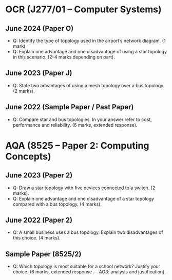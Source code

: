 # OCR (J277/01 – Computer Systems)

## June 2024 (Paper O)
- Q: Identify the type of topology used in the airport’s network diagram. (1 mark)
- Q: Explain one advantage and one disadvantage of using a star topology in this scenario. (2–4 marks depending on part).  
    
## June 2023 (Paper J)
- Q: State two advantages of using a mesh topology over a bus topology. (2 marks).
  
## June 2022 (Sample Paper / Past Paper)
- Q: Compare star and bus topologies. In your answer refer to cost, performance and reliability. (6 marks, extended response).

# AQA (8525 – Paper 2: Computing Concepts)

## June 2023 (Paper 2)
- Q: Draw a star topology with five devices connected to a switch. (2 marks).  
- Q: Explain one advantage and one disadvantage of a star topology compared with a bus topology. (4 marks).
  
## June 2022 (Paper 2)
- Q: A small business uses a bus topology. Explain two disadvantages of this choice. (4 marks).
  
## Sample Paper (8525/2)
- Q: Which topology is most suitable for a school network? Justify your choice. (6 marks, extended response — AO3: analysis and justification).

